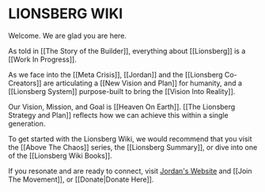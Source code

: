 # LIONSBERG WIKI

Welcome. We are glad you are here. 

As told in [[The Story of the Builder]], everything about [[Lionsberg]] is a [[Work In Progress]]. 

As we face into the [[Meta Crisis]], [[Jordan]] and the [[Lionsberg Co-Creators]] are articulating a [[New Vision and Plan]] for humanity, and a [[Lionsberg System]] purpose-built to bring the [[Vision Into Reality]]. 

Our Vision, Mission, and Goal is [[Heaven On Earth]]. [[The Lionsberg Strategy and Plan]] reflects how we can achieve this within a single generation. 

To get started with the Lionsberg Wiki, we would recommend that you visit the [[Above The Chaos]] series, the [[Lionsberg Summary]], or dive into one of the [[Lionsberg Wiki Books]]. 

If you resonate and are ready to connect, visit [Jordan's Website](https://jordannicholas.org/join_the_movement) and [[Join The Movement]], or [[Donate|Donate Here]].    